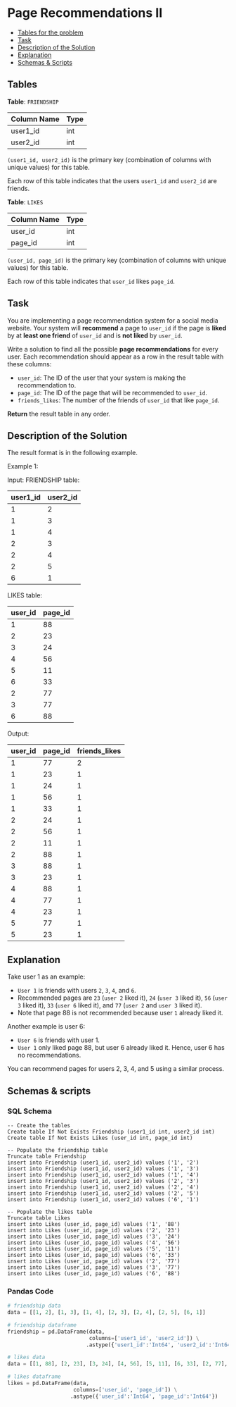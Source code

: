 # Page Recommendations II

- [Tables for the problem](#tables)
- [Task](#task)
- [Description of the Solution](#description-of-the-solution)
- [Explanation](#explanation)
- [Schemas & Scripts](#schemas--scripts)

## Tables 

**Table**: `FRIENDSHIP`

| Column Name | Type |
|-------------|------|
| user1_id    | int  |
| user2_id    | int  |

`(user1_id, user2_id)` is the primary key (combination of columns with unique values) for this table.

Each row of this table indicates that the users `user1_id` and `user2_id` are friends.

**Table**: `LIKES`

| Column Name | Type |
|-------------|------|
| user_id     | int  |
| page_id     | int  |

`(user_id, page_id)` is the primary key (combination of columns with unique values) for this table.

Each row of this table indicates that `user_id` likes `page_id`.

## Task

You are implementing a page recommendation system for a social media website. 
Your system will **recommend** a page to `user_id` if the page is **liked** by at **least one 
friend** of `user_id` and is **not liked** by `user_id`.

Write a solution to find all the possible **page recommendations** for every user. 
Each recommendation should appear as a row in the result table with these columns:
- `user_id`: The ID of the user that your system is making the recommendation to.
- `page_id`: The ID of the page that will be recommended to `user_id`.
- `friends_likes`: The number of the friends of `user_id` that like `page_id`.

**Return** the result table in any order.

## Description of the Solution ##

The result format is in the following example.

Example 1:

Input: 
FRIENDSHIP table:

| user1_id | user2_id |
|----------|----------|
| 1        | 2        |
| 1        | 3        |
| 1        | 4        |
| 2        | 3        |
| 2        | 4        |
| 2        | 5        |
| 6        | 1        |

LIKES table:

| user_id | page_id |
|---------|---------|
| 1       | 88      |
| 2       | 23      |
| 3       | 24      |
| 4       | 56      |
| 5       | 11      |
| 6       | 33      |
| 2       | 77      |
| 3       | 77      |
| 6       | 88      |

Output: 

| user_id | page_id | friends_likes |
|---------|---------|---------------|
| 1       | 77      | 2             |
| 1       | 23      | 1             |
| 1       | 24      | 1             |
| 1       | 56      | 1             |
| 1       | 33      | 1             |
| 2       | 24      | 1             |
| 2       | 56      | 1             |
| 2       | 11      | 1             |
| 2       | 88      | 1             |
| 3       | 88      | 1             |
| 3       | 23      | 1             |
| 4       | 88      | 1             |
| 4       | 77      | 1             |
| 4       | 23      | 1             |
| 5       | 77      | 1             |
| 5       | 23      | 1             |

## Explanation ##

Take user 1 as an example:
- `User 1` is friends with users `2`, `3`, `4`, and `6`. 
- Recommended pages are `23` (`user 2` liked it), `24` (`user 3` liked it), `56` (`user 3` liked it), 
`33` (`user 6` liked it), and `77` (`user 2` and `user 3` liked it).
- Note that page 88 is not recommended because user `1` already liked it.

Another example is user 6:
- `User 6` is friends with user 1.
- `User 1` only liked page 88, but user 6 already liked it. Hence, user 6 has no recommendations.

You can recommend pages for users 2, 3, 4, and 5 using a similar process.

## Schemas & scripts

### SQL Schema

```genericsql
-- Create the tables
Create table If Not Exists Friendship (user1_id int, user2_id int)
Create table If Not Exists Likes (user_id int, page_id int)
    
-- Populate the friendship table
Truncate table Friendship
insert into Friendship (user1_id, user2_id) values ('1', '2')
insert into Friendship (user1_id, user2_id) values ('1', '3')
insert into Friendship (user1_id, user2_id) values ('1', '4')
insert into Friendship (user1_id, user2_id) values ('2', '3')
insert into Friendship (user1_id, user2_id) values ('2', '4')
insert into Friendship (user1_id, user2_id) values ('2', '5')
insert into Friendship (user1_id, user2_id) values ('6', '1')
    
-- Populate the likes table
Truncate table Likes
insert into Likes (user_id, page_id) values ('1', '88')
insert into Likes (user_id, page_id) values ('2', '23')
insert into Likes (user_id, page_id) values ('3', '24')
insert into Likes (user_id, page_id) values ('4', '56')
insert into Likes (user_id, page_id) values ('5', '11')
insert into Likes (user_id, page_id) values ('6', '33')
insert into Likes (user_id, page_id) values ('2', '77')
insert into Likes (user_id, page_id) values ('3', '77')
insert into Likes (user_id, page_id) values ('6', '88')
```

### Pandas Code

```python
# friendship data
data = [[1, 2], [1, 3], [1, 4], [2, 3], [2, 4], [2, 5], [6, 1]]

# friendship dataframe
friendship = pd.DataFrame(data, 
                          columns=['user1_id', 'user2_id']) \
                         .astype({'user1_id':'Int64', 'user2_id':'Int64'})

# likes data
data = [[1, 88], [2, 23], [3, 24], [4, 56], [5, 11], [6, 33], [2, 77], [3, 77], [6, 88]]

# likes dataframe
likes = pd.DataFrame(data, 
                     columns=['user_id', 'page_id']) \
                    .astype({'user_id':'Int64', 'page_id':'Int64'})
```